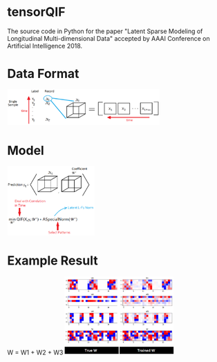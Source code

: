# tensorQIF
The source code in Python for the paper "Latent Sparse Modeling of Longitudinal Multi-dimensional Data" accepted by AAAI Conference on Artificial Intelligence 2018.

# Data Format
<img src="https://github.com/CoshChen/tensorQIF/blob/master/Plot/DataFormat.png" width="70%" height="70%">

# Model
<img src="https://github.com/CoshChen/tensorQIF/blob/master/Plot/Model.png" width="40%" height="40%">

# Example Result
W = W1 + W2 + W3
<img src="https://github.com/CoshChen/tensorQIF/blob/master/Plot/500_5x5x5_no_5.png" width="50%" height="50%">

